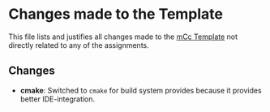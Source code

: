 # Changes made to the Template

This file lists and justifies all changes made to the [mCc Template](https://github.com/W4RH4WK/mCc) not directly related to any of the assignments.

## Changes

- **cmake**: Switched to `cmake` for build system provides because it provides better IDE-integration.